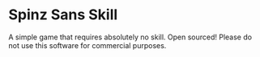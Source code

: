 # Spinz Sans Skill
A simple game that requires absolutely no skill.
Open sourced!
Please do not use this software for commercial purposes.
